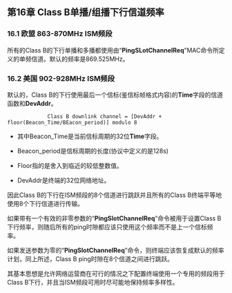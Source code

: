 ## 第16章 Class B单播/组播下行信道频率

### <a name="16.1">16.1 欧盟 863-870MHz ISM频段</a>

所有的Class B的下行单播和多播都使用由“**PingSLotChannelReq**”MAC命令所定义的单频信道。默认的频率是869.525MHz。

### <a name="16.2">16.2 美国 902-928MHz ISM频段</a>

默认的，Class B的下行使用最后一个信标(鉴信标帧格式内容)的**Time**字段的信道函数和**DevAddr**。

                 Class B downlink channel = [DevAddr + floor(Beacon_Time/BEacon_period)] modulo 8

- 其中Beacon_Time是当前信标周期的32位**Time**字段。

- Beacon_period是信标周期的长度(协议中定义的是128s)

- Floor指的是舍入到临近的较低整数值。

- DevAddr是终端的32位网络地址。

因此Class B的下行在ISM频段的8个信道进行跳跃并且所有的Class B终端平等地使用8个下行信道进行传输。

如果带有一个有效的非零参数的“**PingSlotChannelReq**”命令被用于设置Class B下行频率，则随后所有的ping时隙都应该只使用这个频率而不是上一个信标频率。

如果发送参数为零的“**PingSlotChannelReq**”命令，则终端应该恢复成默认的频率计划，同上所述，Class B ping时隙在8个信道之间进行跳跃。

其基本思想是允许网络运营商在可行的情况之下配置终端使用一个专用的频段用于Class B下行，并且当ISM频段可用时尽可能地保持频率多样性。
